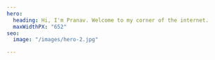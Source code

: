 ```yaml
---
hero:
  heading: Hi, I'm Pranav. Welcome to my corner of the internet.
  maxWidthPX: "652"
seo:
  image: "/images/hero-2.jpg"

---
```

